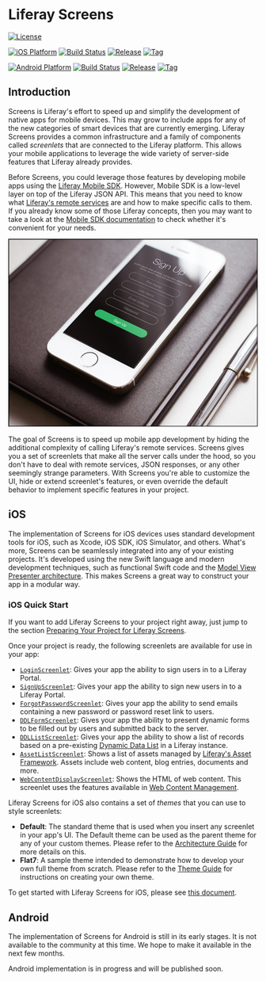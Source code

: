# Liferay Screens

[![License](http://img.shields.io/badge/license-LGPL_2.1-red.svg?style=flat-square)](http://opensource.org/licenses/LGPL-2.1)

[![iOS Platform](http://img.shields.io/badge/platform-iOS_7+-blue.svg?style=flat-square)](https://github.com/liferay/liferay-screens/tree/master/ios)
[![Build Status](http://img.shields.io/travis/jmnavarro/liferay-screens.svg?style=flat-square)](https://travis-ci.org/jmnavarro/liferay-screens/)
[![Release](http://img.shields.io/badge/release-Beta_1-orange.svg?style=flat-square)](https://github.com/liferay/liferay-screens/releases/)
[![Tag](http://img.shields.io/github/tag/liferay/liferay-screens.svg?style=flat-square)](https://github.com/liferay/liferay-screens/tags/)

[![Android Platform](http://img.shields.io/badge/platform-Android-green.svg?style=flat-square)](https://github.com/liferay/liferay-screens/tree/master/android)
[![Build Status](http://img.shields.io/badge/build-none-lightgray.svg?style=flat-square)](https://travis-ci.org/jmnavarro/liferay-screens/)
[![Release](http://img.shields.io/badge/release-none-lightgray.svg?style=flat-square)](https://github.com/liferay/liferay-screens/releases/)
[![Tag](http://img.shields.io/badge/tag-none-lightgray.svg?style=flat-square)](https://github.com/liferay/liferay-screens/tags/)


## Introduction

Screens is Liferay's effort to speed up and simplify the development of native apps for mobile devices. This may grow to include apps for any of the new categories of smart devices that are currently emerging. Liferay Screens provides a common infrastructure and a family of components called *screenlets* that are connected to the Liferay platform. This allows your mobile applications to leverage the wide variety of server-side features that Liferay already provides.

Before Screens, you could leverage those features by developing mobile apps using the [Liferay Mobile SDK](https://github.com/liferay/liferay-mobile-sdk). However, Mobile SDK is a low-level layer on top of the Liferay JSON API. This means that you need to know what [Liferay's remote services](https://www.liferay.com/documentation/liferay-portal/6.2/development/-/ai/accessing-services-remotely-liferay-portal-6-2-dev-guide-05-en) are and how to make specific calls to them. If you already know some of those Liferay concepts, then you may want to take a look at the [Mobile SDK documentation](https://www.liferay.com/documentation/liferay-portal/6.2/development/-/ai/mobile-sdk-to-call-services-liferay-portal-6-2-dev-guide-en) to check whether it's convenient for your needs.

![App based on Liferay Screens](ios/Documentation/Images/screens-phone.png)

The goal of Screens is to speed up mobile app development by hiding the additional complexity of calling Liferay's remote services. Screens gives you a set of screenlets that make all the server calls under the hood, so you don't have to deal with remote services, JSON responses, or any other seemingly strange parameters. With Screens you're able to customize the UI, hide or extend screenlet's features, or even override the default behavior to implement specific features in your project.

## iOS

The implementation of Screens for iOS devices uses standard development tools for iOS, such as Xcode, iOS SDK, iOS Simulator, and others. What's more, Screens can be seamlessly integrated into any of your existing projects. It's developed using the new Swift language and modern development techniques, such as functional Swift code and the [Model View Presenter architecture](http://en.wikipedia.org/wiki/Model%E2%80%93view%E2%80%93presenter). This makes Screens a great way to construct your app in a modular way.

### iOS Quick Start

If you want to add Liferay Screens to your project right away, just jump to the section [Preparing Your Project for Liferay Screens](ios#preparing-your-project-for-liferay-screens).

Once your project is ready, the following screenlets are available for use in your app:

- [`LoginScreenlet`](ios/Documentation/LoginScreenlet.md): Gives your app the ability to sign users in to a Liferay Portal.
- [`SignUpScreenlet`](ios/Documentation/SignUpScreenlet.md): Gives your app the ability to sign new users in to a Liferay Portal.
- [`ForgotPasswordScreenlet`](ios/Documentation/ForgotPasswordScreenlet.md): Gives your app the ability to send emails containing a new password or password reset link to users.
- [`DDLFormScreenlet`](ios/Documentation/DDLFormScreenlet.md): Gives your app the ability to present dynamic forms to be filled out by users and submitted back to the server.
- [`DDLListScreenlet`](ios/Documentation/DDLListScreenlet.md): Gives your app the ability to show a list of records based on a pre-existing [Dynamic Data List](https://www.liferay.com/documentation/liferay-portal/6.2/user-guide/-/ai/using-web-forms-and-dynamic-data-lists-liferay-portal-6-2-user-guide-10-en) in a Liferay instance.
- [`AssetListScreenlet`](ios/Documentation/AssetListScreenlet.md): Shows a list of assets managed by [Liferay's Asset Framework](https://www.liferay.com/documentation/liferay-portal/6.2/development/-/ai/asset-framework-liferay-portal-6-2-dev-guide-06-en). Assets include web content, blog entries, documents and more.
- [`WebContentDisplayScreenlet`](Documentation/WebContentDisplayScreenlet.md): Shows the HTML of web content. This screenlet uses the features available in [Web Content Management](https://www.liferay.com/documentation/liferay-portal/6.2/user-guide/-/ai/web-content-management-liferay-portal-6-2-user-guide-02-en).

Liferay Screens for iOS also contains a set of *themes* that you can use to style screenlets:
	  
- **Default**: The standard theme that is used when you insert any screenlet in your app's UI. The Default theme can be used as the parent theme for any of your custom themes. Please refer to the [Architecture Guide](ios/Documentation/architecture.md#theme-layer) for more details on this.
- **Flat7**: A sample theme intended to demonstrate how to develop your own full theme from scratch. Please refer to the [Theme Guide](ios/Documentation/themes.md) for instructions on creating your own theme.

To get started with Liferay Screens for iOS, please see [this document](https://github.com/liferay/liferay-screens/tree/master/ios).

## Android

The implementation of Screens for Android is still in its early stages. It is not available to the community at this time. We hope to make it available in the next few months.

Android implementation is in progress and will be published soon.